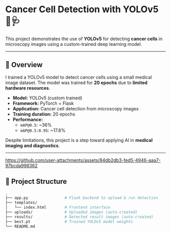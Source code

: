 # Cancer Cell Detection with YOLOv5 🧬🩺

This project demonstrates the use of **YOLOv5** for detecting **cancer cells** in microscopy images using a custom-trained deep learning model.



---

## 🧠 Overview

I trained a YOLOv5 model to detect cancer cells using a small medical image dataset. The model was trained for **20 epochs** due to **limited hardware resources**.

- **Model:** YOLOv5 (custom trained)
- **Framework:** PyTorch + Flask
- **Application:** Cancer cell detection from microscopy images
- **Training duration:** 20 epochs  
- **Performance:**  
  - `mAP@0.5`: ~36%  
  - `mAP@0.5:0.95`: ~17.8%

Despite limitations, this project is a step toward applying AI in **medical imaging and diagnostics**.

---


https://github.com/user-attachments/assets/84db2db3-fed5-4946-aaa7-97bcda998362


## 📂 Project Structure

```bash
.
├── app.py                # Flask backend to upload & run detection
├── templates/
│   └── index.html        # Frontend interface
├── uploads/              # Uploaded images (auto-created)
├── results/              # Detected result images (auto-created)
├── best.pt               # Trained YOLOv5 model weights
└── README.md

